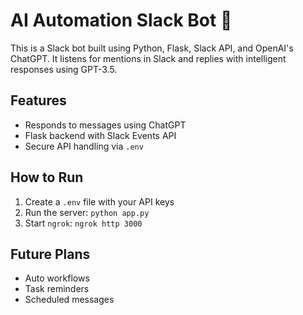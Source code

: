 # AI Automation Slack Bot 🤖

This is a Slack bot built using Python, Flask, Slack API, and OpenAI's ChatGPT. It listens for mentions in Slack and replies with intelligent responses using GPT-3.5.

## Features
- Responds to messages using ChatGPT
- Flask backend with Slack Events API
- Secure API handling via `.env`

## How to Run
1. Create a `.env` file with your API keys
2. Run the server: `python app.py`
3. Start `ngrok`: `ngrok http 3000`

## Future Plans
- Auto workflows
- Task reminders
- Scheduled messages
